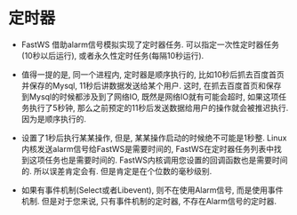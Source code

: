 # 定时器

- FastWS 借助alarm信号模拟实现了定时器任务. 可以指定一次性定时器任务(10秒以后运行), 或者永久性定时任务(每隔10秒运行).

- 值得一提的是, 同一个进程内, 定时器是顺序执行的, 比如10秒后抓去百度首页并保存的Mysql, 11秒后讲数据发送给某个用户. 这时, 在抓去百度首页和保存到Mysql的时候都涉及到了网络IO, 既然是网络IO就有可能会超时, 如果这项任务执行了5秒钟, 那么之前预定的11秒后发送数据给用户的操作就会被推迟执行. 因为是顺序执行的.

- 设置了1秒后执行某某操作, 但是, 某某操作启动的时候绝不可能是1秒整. Linux内核发送alarm信号给FastWS是需要时间的, FastWS在定时器任务列表中找到这项任务也是需要时间的. FastWS内核调用您设置的回调函数也是需要时间的. 所以误差肯定会有. 但是肯定是在个位数的毫秒级别.

- 如果有事件机制(Select或者Libevent), 则不在使用Alarm信号, 而是使用事件机制. 但是对于您来说, 只有事件机制的定时器, 不存在Alarm信号的定时器.